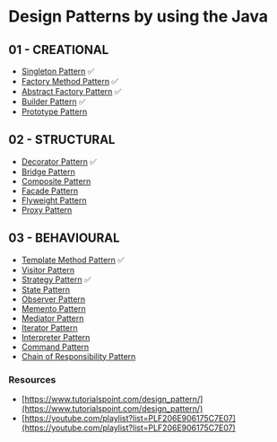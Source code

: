 # Design Patterns by using the Java

## 01 - CREATIONAL
- [Singleton Pattern](Patterns%20Demos/01%20-%20CREATIONAL/Singleton%20Pattern) ✅
- [Factory Method Pattern](Patterns%20Demos/03%20-%20BEHAVIOURAL/Factory%20Method%20Pattern) ✅
- [Abstract Factory Pattern](Patterns%20Demos/03%20-%20BEHAVIOURAL/Abstract%20Factory%20Pattern) ✅
- [Builder Pattern](Patterns%20Demos/03%20-%20BEHAVIOURAL/Builder%20Pattern) ✅
- [Prototype Pattern](Patterns%20Demos/03%20-%20BEHAVIOURAL/Prototype%20Pattern)

## 02 - STRUCTURAL
- [Decorator Pattern](Patterns%20Demos/02%20-%20STRUCTURAL/Decorator%20Pattern) ✅
- [Bridge Pattern](Patterns%20Demos/02%20-%20STRUCTURAL/Bridge%20Pattern)
- [Composite Pattern](Patterns%20Demos/02%20-%20STRUCTURAL/Composite%20Pattern)
- [Facade Pattern](Patterns%20Demos/02%20-%20STRUCTURAL/Facade%20Pattern)
- [Flyweight Pattern](Patterns%20Demos/02%20-%20STRUCTURAL/Flyweight%20Pattern)
- [Proxy Pattern](Patterns%20Demos/02%20-%20STRUCTURAL/Proxy%20Pattern)

## 03 - BEHAVIOURAL
- [Template Method Pattern](Patterns%20Demos/03%20-%20BEHAVIOURAL/Template%20Method%20Pattern) ✅
- [Visitor Pattern](Patterns%20Demos/03%20-%20BEHAVIOURAL/Visitor%20Pattern)
- [Strategy Pattern](Patterns%20Demos/03%20-%20BEHAVIOURAL/Strategy%20Pattern) ✅
- [State Pattern](Patterns%20Demos/03%20-%20BEHAVIOURAL/State%20Pattern)
- [Observer Pattern](Patterns%20Demos/03%20-%20BEHAVIOURAL/Observer%20Pattern)
- [Memento Pattern](Patterns%20Demos/03%20-%20BEHAVIOURAL/Memento%20Pattern)
- [Mediator Pattern](Patterns%20Demos/03%20-%20BEHAVIOURAL/Mediator%20Pattern)
- [Iterator Pattern](Patterns%20Demos/03%20-%20BEHAVIOURAL/Iterator%20Pattern)
- [Interpreter Pattern](Patterns%20Demos/03%20-%20BEHAVIOURAL/Interpreter%20Pattern)
- [Command Pattern](Patterns%20Demos/03%20-%20BEHAVIOURAL/Command%20Pattern)
- [Chain of Responsibility Pattern](Patterns%20Demos/03%20-%20BEHAVIOURAL/Chain%20of%20Responsibility%20Pattern)


### Resources
- [https://www.tutorialspoint.com/design_pattern/](https://www.tutorialspoint.com/design_pattern/)
- [https://youtube.com/playlist?list=PLF206E906175C7E07](https://youtube.com/playlist?list=PLF206E906175C7E07)
